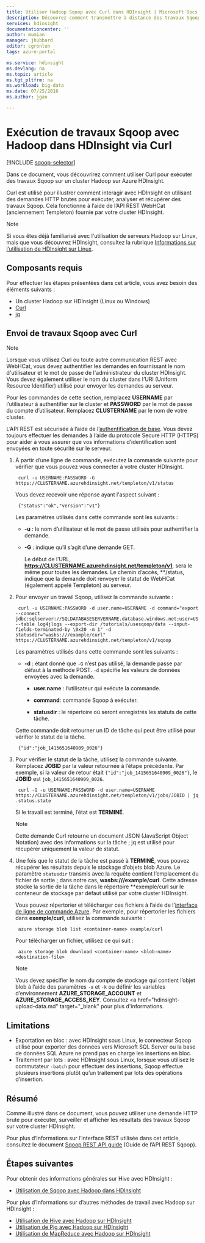 ```yaml
---
title: Utiliser Hadoop Sqoop avec Curl dans HDInsight | Microsoft Docs
description: Découvrez comment transmettre à distance des travaux Sqoop vers HDInsight à l’aide de Curl.
services: hdinsight
documentationcenter: ''
author: mumian
manager: jhubbard
editor: cgronlun
tags: azure-portal

ms.service: hdinsight
ms.devlang: na
ms.topic: article
ms.tgt_pltfrm: na
ms.workload: big-data
ms.date: 07/25/2016
ms.author: jgao

---
```

# Exécution de travaux Sqoop avec Hadoop dans HDInsight via Curl
[!INCLUDE [sqoop-selector](../../includes/hdinsight-selector-use-sqoop.md)]

Dans ce document, vous découvrirez comment utiliser Curl pour exécuter des travaux Sqoop sur un cluster Hadoop sur Azure HDInsight.

Curl est utilisé pour illustrer comment interagir avec HDInsight en utilisant des demandes HTTP brutes pour exécuter, analyser et récupérer des travaux Sqoop. Cela fonctionne à l’aide de l’API REST WebHCat (anciennement Templeton) fournie par votre cluster HDInsight.

> [!NOTE]
> Si vous êtes déjà familiarisé avec l'utilisation de serveurs Hadoop sur Linux, mais que vous découvrez HDInsight, consultez la rubrique [Informations sur l’utilisation de HDInsight sur Linux](hdinsight-hadoop-linux-information.md).
> 
> 

## Composants requis
Pour effectuer les étapes présentées dans cet article, vous avez besoin des éléments suivants :

* Un cluster Hadoop sur HDInsight (Linux ou Windows)
* [Curl](http://curl.haxx.se/)
* [jq](http://stedolan.github.io/jq/)

## Envoi de travaux Sqoop avec Curl
> [!NOTE]
> Lorsque vous utilisez Curl ou toute autre communication REST avec WebHCat, vous devez authentifier les demandes en fournissant le nom d'utilisateur et le mot de passe de l'administrateur du cluster HDInsight. Vous devez également utiliser le nom du cluster dans l’URI (Uniform Resource Identifier) utilisé pour envoyer les demandes au serveur.
> 
> Pour les commandes de cette section, remplacez **USERNAME** par l’utilisateur à authentifier sur le cluster et **PASSWORD** par le mot de passe du compte d’utilisateur. Remplacez **CLUSTERNAME** par le nom de votre cluster.
> 
> L’API REST est sécurisée à l’aide de l’[authentification de base](http://en.wikipedia.org/wiki/Basic_access_authentication). Vous devez toujours effectuer les demandes à l’aide du protocole Secure HTTP (HTTPS) pour aider à vous assurer que vos informations d’identification sont envoyées en toute sécurité sur le serveur.
> 
> 

1. À partir d’une ligne de commande, exécutez la commande suivante pour vérifier que vous pouvez vous connecter à votre cluster HDInsight.
   
        curl -u USERNAME:PASSWORD -G https://CLUSTERNAME.azurehdinsight.net/templeton/v1/status
   
    Vous devez recevoir une réponse ayant l'aspect suivant :
   
        {"status":"ok","version":"v1"}
   
    Les paramètres utilisés dans cette commande sont les suivants :
   
   * **-u** : le nom d’utilisateur et le mot de passe utilisés pour authentifier la demande.
   * **-G** : indique qu’il s’agit d’une demande GET.
     
     Le début de l’URL, **https://CLUSTERNAME.azurehdinsight.net/templeton/v1**, sera le même pour toutes les demandes. Le chemin d’accès, **/status, indique que la demande doit renvoyer le statut de WebHCat (également appelé Templeton) au serveur.
2. Pour envoyer un travail Sqoop, utilisez la commande suivante :

        curl -u USERNAME:PASSWORD -d user.name=USERNAME -d command="export --connect jdbc:sqlserver://SQLDATABASESERVERNAME.database.windows.net;user=USERNAME@SQLDATABASESERVERNAME;password=PASSWORD;database=SQLDATABASENAME --table log4jlogs --export-dir /tutorials/usesqoop/data --input-fields-terminated-by \0x20 -m 1" -d statusdir="wasbs:///example/curl" https://CLUSTERNAME.azurehdinsight.net/templeton/v1/sqoop

    Les paramètres utilisés dans cette commande sont les suivants :

    * **-d** : étant donné que `-G` n’est pas utilisé, la demande passe par défaut à la méthode POST. `-d` spécifie les valeurs de données envoyées avec la demande.

        * **user.name** : l’utilisateur qui exécute la commande.

        * **command**: commande Sqoop à exécuter.

        * **statusdir** : le répertoire où seront enregistrés les statuts de cette tâche.

    Cette commande doit retourner un ID de tâche qui peut être utilisé pour vérifier le statut de la tâche.

        {"id":"job_1415651640909_0026"}

1. Pour vérifier le statut de la tâche, utilisez la commande suivante. Remplacez **JOBID** par la valeur retournée à l’étape précédente. Par exemple, si la valeur de retour était `{"id":"job_1415651640909_0026"}`, le **JOBID** est `job_1415651640909_0026`.
   
        curl -G -u USERNAME:PASSWORD -d user.name=USERNAME https://CLUSTERNAME.azurehdinsight.net/templeton/v1/jobs/JOBID | jq .status.state
   
    Si le travail est terminé, l’état est **TERMINÉ**.
   
   > [!NOTE]
   > Cette demande Curl retourne un document JSON (JavaScript Object Notation) avec des informations sur la tâche ; jq est utilisé pour récupérer uniquement la valeur de statut.
   > 
   > 
2. Une fois que le statut de la tâche est passé à **TERMINÉ**, vous pouvez récupérer les résultats depuis le stockage d’objets blob Azure. Le paramètre `statusdir` transmis avec la requête contient l’emplacement du fichier de sortie ; dans notre cas, **wasbs:///example/curl**. Cette adresse stocke la sortie de la tâche dans le répertoire **exemple/curl sur le conteneur de stockage par défaut utilisé par votre cluster HDInsight.
   
    Vous pouvez répertorier et télécharger ces fichiers à l’aide de l'[interface de ligne de commande Azure](../xplat-cli-install.md). Par exemple, pour répertorier les fichiers dans **exemple/curl**, utilisez la commande suivante :
   
        azure storage blob list <container-name> example/curl
   
    Pour télécharger un fichier, utilisez ce qui suit :
   
        azure storage blob download <container-name> <blob-name> <destination-file>
   
   > [!NOTE]
   > Vous devez spécifier le nom du compte de stockage qui contient l’objet blob à l’aide des paramètres `-a` et `-k` ou définir les variables d’environnement **AZURE\_STORAGE\_ACCOUNT** et **AZURE\_STORAGE\_ACCESS\_KEY**. Consultez <a href="hdinsight-upload-data.md" target="\_blank" pour plus d'informations.
   > 
   > 

## Limitations
* Exportation en bloc : avec HDInsight sous Linux, le connecteur Sqoop utilisé pour exporter des données vers Microsoft SQL Server ou la base de données SQL Azure ne prend pas en charge les insertions en bloc.
* Traitement par lots : avec HDInsight sous Linux, lorsque vous utilisez le commutateur `-batch` pour effectuer des insertions, Sqoop effectue plusieurs insertions plutôt qu’un traitement par lots des opérations d’insertion.

## Résumé
Comme illustré dans ce document, vous pouvez utiliser une demande HTTP brute pour exécuter, surveiller et afficher les résultats des travaux Sqoop sur votre cluster HDInsight.

Pour plus d’informations sur l’interface REST utilisée dans cet article, consultez le document <a href="https://sqoop.apache.org/docs/1.99.3/RESTAPI.html" target="_blank">Sqoop REST API guide</a> (Guide de l’API REST Sqoop).

## Étapes suivantes
Pour obtenir des informations générales sur Hive avec HDInsight :

* [Utilisation de Sqoop avec Hadoop dans HDInsight](hdinsight-use-sqoop.md)

Pour plus d’informations sur d’autres méthodes de travail avec Hadoop sur HDInsight :

* [Utilisation de Hive avec Hadoop sur HDInsight](hdinsight-use-hive.md)
* [Utilisation de Pig avec Hadoop sur HDInsight](hdinsight-use-pig.md)
* [Utilisation de MapReduce avec Hadoop sur HDInsight](hdinsight-use-mapreduce.md)

[hdinsight-sdk-documentation]: http://msdnstage.redmond.corp.microsoft.com/library/dn479185.aspx

[azure-purchase-options]: http://azure.microsoft.com/pricing/purchase-options/
[azure-member-offers]: http://azure.microsoft.com/pricing/member-offers/
[azure-free-trial]: http://azure.microsoft.com/pricing/free-trial/

[apache-tez]: http://tez.apache.org
[apache-hive]: http://hive.apache.org/
[apache-log4j]: http://en.wikipedia.org/wiki/Log4j
[hive-on-tez-wiki]: https://cwiki.apache.org/confluence/display/Hive/Hive+on+Tez
[import-to-excel]: http://azure.microsoft.com/documentation/articles/hdinsight-connect-excel-power-query/


[hdinsight-use-oozie]: hdinsight-use-oozie.md
[hdinsight-analyze-flight-data]: hdinsight-analyze-flight-delay-data.md




[hdinsight-provision]: hdinsight-provision-clusters.md
[hdinsight-submit-jobs]: hdinsight-submit-hadoop-jobs-programmatically.md
[hdinsight-upload-data]: hdinsight-upload-data.md

[powershell-here-strings]: http://technet.microsoft.com/library/ee692792.aspx

<!---HONumber=AcomDC_0914_2016-->